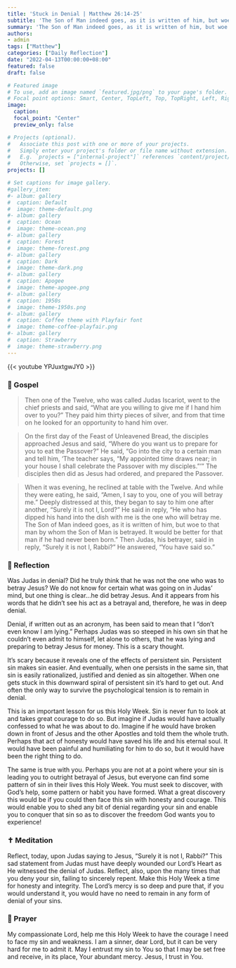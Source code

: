 ```yaml
---
title: 'Stuck in Denial | Matthew 26:14-25'
subtitle: 'The Son of Man indeed goes, as it is written of him, but woe to that man by whom the Son of Man is betrayed. It would be better for that man if he had never been born.” Then Judas, his betrayer, said in reply, “Surely it is not I, Rabbi?” He answered, “You have said so.”  Matthew 26:24–25'
summary: 'The Son of Man indeed goes, as it is written of him, but woe to that man by whom the Son of Man is betrayed. It would be better for that man if he had never been born.” Then Judas, his betrayer, said in reply, “Surely it is not I, Rabbi?” He answered, “You have said so.”  Matthew 26:24–25'
authors:
- admin
tags: ["Matthew"]
categories: ["Daily Reflection"]
date: "2022-04-13T00:00:00+08:00"
featured: false
draft: false

# Featured image
# To use, add an image named `featured.jpg/png` to your page's folder.
# Focal point options: Smart, Center, TopLeft, Top, TopRight, Left, Right, BottomLeft, Bottom, BottomRight
image:
  caption:
  focal_point: "Center"
  preview_only: false

# Projects (optional).
#   Associate this post with one or more of your projects.
#   Simply enter your project's folder or file name without extension.
#   E.g. `projects = ["internal-project"]` references `content/project/deep-learning/index.md`.
#   Otherwise, set `projects = []`.
projects: []

# Set captions for image gallery.
#gallery_item:
#- album: gallery
#  caption: Default
#  image: theme-default.png
#- album: gallery
#  caption: Ocean
#  image: theme-ocean.png
#- album: gallery
#  caption: Forest
#  image: theme-forest.png
#- album: gallery
#  caption: Dark
#  image: theme-dark.png
#- album: gallery
#  caption: Apogee
#  image: theme-apogee.png
#- album: gallery
#  caption: 1950s
#  image: theme-1950s.png
#- album: gallery
#  caption: Coffee theme with Playfair font
#  image: theme-coffee-playfair.png
#- album: gallery
#  caption: Strawberry
#  image: theme-strawberry.png
---
```


{{< youtube YPJuxtgwJY0 >}}

### :love_letter: Gospel
> Then one of the Twelve, who was called Judas Iscariot, went to the chief priests and said, “What are you willing to give me if I hand him over to you?” They paid him thirty pieces of silver, and from that time on he looked for an opportunity to hand him over.

> On the first day of the Feast of Unleavened Bread, the disciples approached Jesus and said, “Where do you want us to prepare for you to eat the Passover?” He said, “Go into the city to a certain man and tell him, ‘The teacher says, “My appointed time draws near; in your house I shall celebrate the Passover with my disciples.”’” The disciples then did as Jesus had ordered, and prepared the Passover.

> When it was evening, he reclined at table with the Twelve. And while they were eating, he said, “Amen, I say to you, one of you will betray me.” Deeply distressed at this, they began to say to him one after another, “Surely it is not I, Lord?” He said in reply, “He who has dipped his hand into the dish with me is the one who will betray me. The Son of Man indeed goes, as it is written of him, but woe to that man by whom the Son of Man is betrayed. It would be better for that man if he had never been born.” Then Judas, his betrayer, said in reply, “Surely it is not I, Rabbi?” He answered, “You have said so.”

### :speech_balloon: Reflection
Was Judas in denial?  Did he truly think that he was not the one who was to betray Jesus?  We do not know for certain what was going on in Judas’ mind, but one thing is clear...he did betray Jesus.  And it appears from his words that he didn’t see his act as a betrayal and, therefore, he was in deep denial.

Denial, if written out as an acronym, has been said to mean that I “don’t even know I am lying.”  Perhaps Judas was so steeped in his own sin that he couldn’t even admit to himself, let alone to others, that he was lying and preparing to betray Jesus for money.  This is a scary thought.

It’s scary because it reveals one of the effects of persistent sin.  Persistent sin makes sin easier.  And eventually, when one persists in the same sin, that sin is easily rationalized, justified and denied as sin altogether.  When one gets stuck in this downward spiral of persistent sin it’s hard to get out.  And often the only way to survive the psychological tension is to remain in denial.

This is an important lesson for us this Holy Week.  Sin is never fun to look at and takes great courage to do so.  But imagine if Judas would have actually confessed to what he was about to do.  Imagine if he would have broken down in front of Jesus and the other Apostles and told them the whole truth.  Perhaps that act of honesty would have saved his life and his eternal soul.  It would have been painful and humiliating for him to do so, but it would have been the right thing to do.

The same is true with you.  Perhaps you are not at a point where your sin is leading you to outright betrayal of Jesus, but everyone can find some pattern of sin in their lives this Holy Week.  You must seek to discover, with God’s help, some pattern or habit you have formed.  What a great discovery this would be if you could then face this sin with honesty and courage.  This would enable you to shed any bit of denial regarding your sin and enable you to conquer that sin so as to discover the freedom God wants you to experience!

### :latin_cross: Meditation
Reflect, today, upon Judas saying to Jesus, “Surely it is not I, Rabbi?”  This sad statement from Judas must have deeply wounded our Lord’s Heart as He witnessed the denial of Judas.  Reflect, also, upon the many times that you deny your sin, failing to sincerely repent.  Make this Holy Week a time for honesty and integrity.  The Lord’s mercy is so deep and pure that, if you would understand it, you would have no need to remain in any form of denial of your sins.

### :pray: Prayer
My compassionate Lord, help me this Holy Week to have the courage I need to face my sin and weakness.  I am a sinner, dear Lord, but it can be very hard for me to admit it.  May I entrust my sin to You so that I may be set free and receive, in its place, Your abundant mercy.  Jesus, I trust in You.
